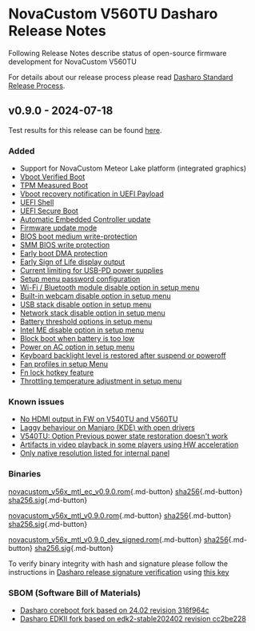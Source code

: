# NovaCustom V560TU Dasharo Release Notes

Following Release Notes describe status of open-source firmware development for
NovaCustom V560TU

For details about our release process please read
[Dasharo Standard Release Process](../../dev-proc/standard-release-process.md).

## v0.9.0 - 2024-07-18

Test results for this release can be found
[here](https://github.com/Dasharo/osfv-results/blob/main/boards/NovaCustom/MTL_14th_Gen/V560TU/v0.9.0-results.csv).

### Added

- Support for NovaCustom Meteor Lake platform (integrated graphics)
- [Vboot Verified Boot](https://docs.dasharo.com/guides/vboot-signing/)
- [TPM Measured Boot](https://docs.dasharo.com/unified-test-documentation/dasharo-security/203-measured-boot/)
- [Vboot recovery notification in UEFI Payload](https://docs.dasharo.com/unified-test-documentation/dasharo-security/201-verified-boot/)
- [UEFI Shell](https://docs.dasharo.com/unified-test-documentation/dasharo-compatibility/30P-uefi-shell/)
- [UEFI Secure Boot](https://docs.dasharo.com/unified-test-documentation/dasharo-security/206-secure-boot/)
- [Automatic Embedded Controller update](https://docs.dasharo.com/unified-test-documentation/dasharo-compatibility/31G-ec-and-superio/#ecr031001-ec-firmware-sync-in-coreboot)
- [Firmware update mode](https://docs.dasharo.com/guides/firmware-update/#firmware-update-mode)
- [BIOS boot medium write-protection](https://docs.dasharo.com/dasharo-menu-docs/dasharo-system-features/#dasharo-security-options)
- [SMM BIOS write protection](https://docs.dasharo.com/dasharo-menu-docs/dasharo-system-features/#dasharo-security-options)
- [Early boot DMA protection](https://docs.dasharo.com/dasharo-menu-docs/dasharo-system-features/#dasharo-security-options)
- [Early Sign of Life display output](https://docs.dasharo.com/unified-test-documentation/dasharo-compatibility/347-sign-of-life/)
- [Current limiting for USB-PD power supplies](https://docs.dasharo.com/unified-test-documentation/dasharo-compatibility/31H-usb-type-c/#utc020001-usb-type-c-pd-current-limiting-ubuntu-2204)
- [Setup menu password configuration](https://docs.dasharo.com/dasharo-menu-docs/overview/#dasharo-menu-guides)
- [Wi-Fi / Bluetooth module disable option in setup menu](https://docs.dasharo.com/dasharo-menu-docs/dasharo-system-features/#dasharo-security-options)
- [Built-in webcam disable option in setup menu](https://docs.dasharo.com/dasharo-menu-docs/dasharo-system-features/#dasharo-security-options)
- [USB stack disable option in setup menu](https://docs.dasharo.com/dasharo-menu-docs/dasharo-system-features/#usb-configuration)
- [Network stack disable option in setup menu](https://docs.dasharo.com/dasharo-menu-docs/dasharo-system-features/#networking-options)
- [Battery threshold options in setup menu](https://docs.dasharo.com/dasharo-menu-docs/dasharo-system-features/#power-management-options)
- [Intel ME disable option in setup menu](https://docs.dasharo.com/osf-trivia-list/me/)
- [Block boot when battery is too low](https://docs.dasharo.com/unified-test-documentation/dasharo-compatibility/359-boot-blocking/#test-cases-common-documentation)
- [Power on AC option in setup menu](https://docs.dasharo.com/dasharo-menu-docs/dasharo-system-features/#power-management-options)
- [Keyboard backlight level is restored after suspend or poweroff](https://github.com/Dasharo/dasharo-issues/issues/339)
- [Fan profiles in setup Menu](https://docs.dasharo.com/unified/novacustom/fan-profiles/)
- [Fn lock hotkey feature](https://docs.dasharo.com/unified/novacustom/fn-lock-hotkey/)
- [Throttling temperature adjustment in setup menu](https://docs.dasharo.com/unified/novacustom/features/#cpu-throttling-threshold)

### Known issues

- [No HDMI output in FW on V540TU and V560TU](https://github.com/Dasharo/dasharo-issues/issues/930)
- [Laggy behaviour on Manjaro (KDE) with open drivers](https://github.com/Dasharo/dasharo-issues/issues/911)
- [V540TU: Option Previous power state restoration doesn't work](https://github.com/Dasharo/dasharo-issues/issues/931)
- [Artifacts in video playback in some players using HW acceleration](https://github.com/Dasharo/dasharo-issues/issues/948)
- [Only native resolution listed for internal panel](https://github.com/Dasharo/dasharo-issues/issues/949)

### Binaries

[novacustom_v56x_mtl_ec_v0.9.0.rom][novacustom_v56x_mtl_ec_v0.9.0.rom_file]{.md-button}
[sha256][novacustom_v56x_mtl_ec_v0.9.0.rom_hash]{.md-button}
[sha256.sig][novacustom_v56x_mtl_ec_v0.9.0.rom_sig]{.md-button}

[novacustom_v56x_mtl_v0.9.0.rom][novacustom_v56x_mtl_v0.9.0.rom_file]{.md-button}
[sha256][novacustom_v56x_mtl_v0.9.0.rom_hash]{.md-button}
[sha256.sig][novacustom_v56x_mtl_v0.9.0.rom_sig]{.md-button}

[novacustom_v56x_mtl_v0.9.0_dev_signed.rom][novacustom_v56x_mtl_v0.9.0_dev_signed.rom_file]{.md-button}
[sha256][novacustom_v56x_mtl_v0.9.0_dev_signed.rom_hash]{.md-button}
[sha256.sig][novacustom_v56x_mtl_v0.9.0_dev_signed.rom_sig]{.md-button}

To verify binary integrity with hash and signature please follow the
instructions in [Dasharo release signature verification](/guides/signature-verification)
using [this key](https://raw.githubusercontent.com/3mdeb/3mdeb-secpack/master/customer-keys/novacustom/dasharo-release-0.9.x-for-novacustom-signing-key.asc)

### SBOM (Software Bill of Materials)

- [Dasharo coreboot fork based on 24.02 revision 316f964c](https://github.com/Dasharo/coreboot/tree/316f964c)
- [Dasharo EDKII fork based on edk2-stable202402 revision cc2be228](https://github.com/Dasharo/edk2/tree/cc2be228)

[newsletter]: https://newsletter.3mdeb.com/subscription/sB4G9eq9h
[novacustom_v56x_mtl_ec_v0.9.0.rom_file]: https://dl.3mdeb.com/open-source-firmware/Dasharo/novacustom_v56x_mtl/v0.9.0/novacustom_v56x_mtl_ec_v0.9.0.rom
[novacustom_v56x_mtl_ec_v0.9.0.rom_hash]: https://dl.3mdeb.com/open-source-firmware/Dasharo/novacustom_v56x_mtl/v0.9.0/novacustom_v56x_mtl_ec_v0.9.0.rom.sha256
[novacustom_v56x_mtl_ec_v0.9.0.rom_sig]: https://dl.3mdeb.com/open-source-firmware/Dasharo/novacustom_v56x_mtl/v0.9.0/novacustom_v56x_mtl_ec_v0.9.0.rom.sha256.sig
[novacustom_v56x_mtl_v0.9.0.rom_file]: https://dl.3mdeb.com/open-source-firmware/Dasharo/novacustom_v56x_mtl/v0.9.0/novacustom_v56x_mtl_v0.9.0.rom
[novacustom_v56x_mtl_v0.9.0.rom_hash]: https://dl.3mdeb.com/open-source-firmware/Dasharo/novacustom_v56x_mtl/v0.9.0/novacustom_v56x_mtl_v0.9.0.rom.sha256
[novacustom_v56x_mtl_v0.9.0.rom_sig]: https://dl.3mdeb.com/open-source-firmware/Dasharo/novacustom_v56x_mtl/v0.9.0/novacustom_v56x_mtl_v0.9.0.rom.sha256.sig
[novacustom_v56x_mtl_v0.9.0_dev_signed.rom_file]: https://dl.3mdeb.com/open-source-firmware/Dasharo/novacustom_v56x_mtl/v0.9.0/novacustom_v56x_mtl_v0.9.0_dev_signed.rom
[novacustom_v56x_mtl_v0.9.0_dev_signed.rom_hash]: https://dl.3mdeb.com/open-source-firmware/Dasharo/novacustom_v56x_mtl/v0.9.0/novacustom_v56x_mtl_v0.9.0_dev_signed.rom.sha256
[novacustom_v56x_mtl_v0.9.0_dev_signed.rom_sig]: https://dl.3mdeb.com/open-source-firmware/Dasharo/novacustom_v56x_mtl/v0.9.0/novacustom_v56x_mtl_v0.9.0_dev_signed.rom.sha256.sig
